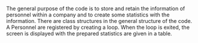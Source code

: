 The general purpose of the code is to store and retain the information of personnel within a company and to
create some statistics with the information. There are class structures in the general structure of the code. A
Personnel are registered by creating a loop. When the loop is exited, the screen is displayed with the prepared
statistics are given in a table.
